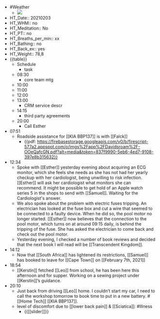 - #Weather
    - ![](https://firebasestorage.googleapis.com/v0/b/firescript-577a2.appspot.com/o/imgs%2Fapp%2FDavidsroam%2FWSCu891Dwd.png?alt=media&token=115bd9b5-7b85-4c60-9cd3-ba2da9d3631a)
- HT_Date:: 20210203
- HT_WHM:: no 
- HT_Meditation:: No 
- HT_PT:: no
- HT_Breaths_per_min:: xx 
- HT_Bathing:: no 
- HT_Back_ex:: yes
- HT_Weight:: 78,8
- {{table}} 
    - Schedule 
        - task
    - 08:30
        - core team mtg
    - 10:00 
    - 11:00 
    - 12:00
    - 13:00
        - CRM service descr
    - 14:15
        - third party agreements
    - 20:00
        - Call Esther
- 07:51
    - Roadside assistance for [[KIA BBP137]] is with [[Falck]]
        - {{pdf: https://firebasestorage.googleapis.com/v0/b/firescript-577a2.appspot.com/o/imgs%2Fapp%2FDavidsroam%2F-OOeQafcGN.pdf?alt=media&token=837f9990-5eb6-4ed7-9108-397e8b315632}}
- 12:34
    - Spoke with [[Esther]] yesterday evening about acquiring an ECG monitor, which she feels she needs as she has not had her yearly checkup with her cardiologist, being unwilling to risk infection. [[Esther]] will ask her cardiologist what monitors she can recommend. It might be possible to get hold of an Apple watch series 5 in the shops to send with [[Samuel]]. Waiting for the Cardiologist's answer.
    - We also spoke about the problem with electric fuses tripping. An electrician has looked at the fuse box and cut a wire that seemed to be connected to a faulty device. When he did so, the pool motor no longer started. [[Esther]] now believes that the connection to the pool motor, which turns on at around 09:15 daily, is behind the tripping of the fuse. She has asked the electrician to come back and check out the pool motor.
    - Yesterday evening, I checked a number of book reviews and decided that the next book I will read will be [[Transcendent Kingdom]].
- 14:12
    - Now that [[South Africa]] has lightened its restrictions, [[Samuel]] has booked to leave for [[Cape Town]] on [[February 7th, 2021]]
- 18:54
    - [[Kerstin]] fetched [[Leo]] from school, he has been here this afternoon and for supper. Working on a sewing project under [[Kerstin]]’s guidance.
- 20:10
    - Just back from driving [[Leo]] home. I couldn’t start my car, I need to call the workshop tomorrow to book time to put in a new battery. #[[Home Tech]] [[KIA BBP137]].
    - level of discomfort due to [[lower back pain]] & [[Sciatica]]: #Illness
        - {{[[slider]]}}

